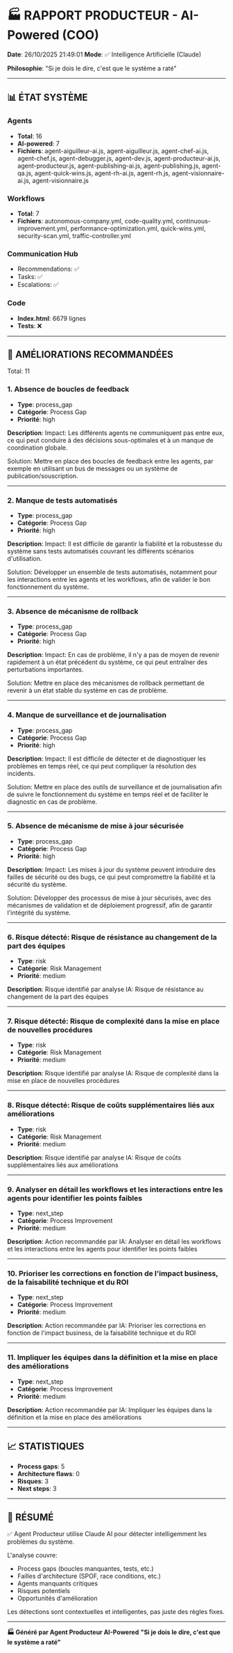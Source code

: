 # 🏭 RAPPORT PRODUCTEUR - AI-Powered (COO)

**Date**: 26/10/2025 21:49:01
**Mode**: ✅ Intelligence Artificielle (Claude)

**Philosophie**: "Si je dois le dire, c'est que le système a raté"

---

## 📊 ÉTAT SYSTÈME

### Agents
- **Total**: 16
- **AI-powered**: 7
- **Fichiers**: agent-aiguilleur-ai.js, agent-aiguilleur.js, agent-chef-ai.js, agent-chef.js, agent-debugger.js, agent-dev.js, agent-producteur-ai.js, agent-producteur.js, agent-publishing-ai.js, agent-publishing.js, agent-qa.js, agent-quick-wins.js, agent-rh-ai.js, agent-rh.js, agent-visionnaire-ai.js, agent-visionnaire.js

### Workflows
- **Total**: 7
- **Fichiers**: autonomous-company.yml, code-quality.yml, continuous-improvement.yml, performance-optimization.yml, quick-wins.yml, security-scan.yml, traffic-controller.yml

### Communication Hub
- Recommendations: ✅
- Tasks: ✅
- Escalations: ✅

### Code
- **Index.html**: 6679 lignes
- **Tests**: ❌

---

## 🔧 AMÉLIORATIONS RECOMMANDÉES

Total: 11


### 1. Absence de boucles de feedback

- **Type**: process_gap
- **Catégorie**: Process Gap
- **Priorité**: high

**Description**:
Impact: Les différents agents ne communiquent pas entre eux, ce qui peut conduire à des décisions sous-optimales et à un manque de coordination globale.

Solution: Mettre en place des boucles de feedback entre les agents, par exemple en utilisant un bus de messages ou un système de publication/souscription.

---

### 2. Manque de tests automatisés

- **Type**: process_gap
- **Catégorie**: Process Gap
- **Priorité**: high

**Description**:
Impact: Il est difficile de garantir la fiabilité et la robustesse du système sans tests automatisés couvrant les différents scénarios d'utilisation.

Solution: Développer un ensemble de tests automatisés, notamment pour les interactions entre les agents et les workflows, afin de valider le bon fonctionnement du système.

---

### 3. Absence de mécanisme de rollback

- **Type**: process_gap
- **Catégorie**: Process Gap
- **Priorité**: high

**Description**:
Impact: En cas de problème, il n'y a pas de moyen de revenir rapidement à un état précédent du système, ce qui peut entraîner des perturbations importantes.

Solution: Mettre en place des mécanismes de rollback permettant de revenir à un état stable du système en cas de problème.

---

### 4. Manque de surveillance et de journalisation

- **Type**: process_gap
- **Catégorie**: Process Gap
- **Priorité**: high

**Description**:
Impact: Il est difficile de détecter et de diagnostiquer les problèmes en temps réel, ce qui peut compliquer la résolution des incidents.

Solution: Mettre en place des outils de surveillance et de journalisation afin de suivre le fonctionnement du système en temps réel et de faciliter le diagnostic en cas de problème.

---

### 5. Absence de mécanisme de mise à jour sécurisée

- **Type**: process_gap
- **Catégorie**: Process Gap
- **Priorité**: high

**Description**:
Impact: Les mises à jour du système peuvent introduire des failles de sécurité ou des bugs, ce qui peut compromettre la fiabilité et la sécurité du système.

Solution: Développer des processus de mise à jour sécurisés, avec des mécanismes de validation et de déploiement progressif, afin de garantir l'intégrité du système.

---

### 6. Risque détecté: Risque de résistance au changement de la part des équipes

- **Type**: risk
- **Catégorie**: Risk Management
- **Priorité**: medium

**Description**:
Risque identifié par analyse IA: Risque de résistance au changement de la part des équipes

---

### 7. Risque détecté: Risque de complexité dans la mise en place de nouvelles procédures

- **Type**: risk
- **Catégorie**: Risk Management
- **Priorité**: medium

**Description**:
Risque identifié par analyse IA: Risque de complexité dans la mise en place de nouvelles procédures

---

### 8. Risque détecté: Risque de coûts supplémentaires liés aux améliorations

- **Type**: risk
- **Catégorie**: Risk Management
- **Priorité**: medium

**Description**:
Risque identifié par analyse IA: Risque de coûts supplémentaires liés aux améliorations

---

### 9. Analyser en détail les workflows et les interactions entre les agents pour identifier les points faibles

- **Type**: next_step
- **Catégorie**: Process Improvement
- **Priorité**: medium

**Description**:
Action recommandée par IA: Analyser en détail les workflows et les interactions entre les agents pour identifier les points faibles

---

### 10. Prioriser les corrections en fonction de l'impact business, de la faisabilité technique et du ROI

- **Type**: next_step
- **Catégorie**: Process Improvement
- **Priorité**: medium

**Description**:
Action recommandée par IA: Prioriser les corrections en fonction de l'impact business, de la faisabilité technique et du ROI

---

### 11. Impliquer les équipes dans la définition et la mise en place des améliorations

- **Type**: next_step
- **Catégorie**: Process Improvement
- **Priorité**: medium

**Description**:
Action recommandée par IA: Impliquer les équipes dans la définition et la mise en place des améliorations




---

## 📈 STATISTIQUES

- **Process gaps**: 5
- **Architecture flaws**: 0
- **Risques**: 3
- **Next steps**: 3

---

## 🎯 RÉSUMÉ

✅ Agent Producteur utilise Claude AI pour détecter intelligemment les problèmes du système.

L'analyse couvre:
- Process gaps (boucles manquantes, tests, etc.)
- Failles d'architecture (SPOF, race conditions, etc.)
- Agents manquants critiques
- Risques potentiels
- Opportunités d'amélioration

Les détections sont contextuelles et intelligentes, pas juste des règles fixes.

---

**🏭 Généré par Agent Producteur AI-Powered**
**"Si je dois le dire, c'est que le système a raté"**
